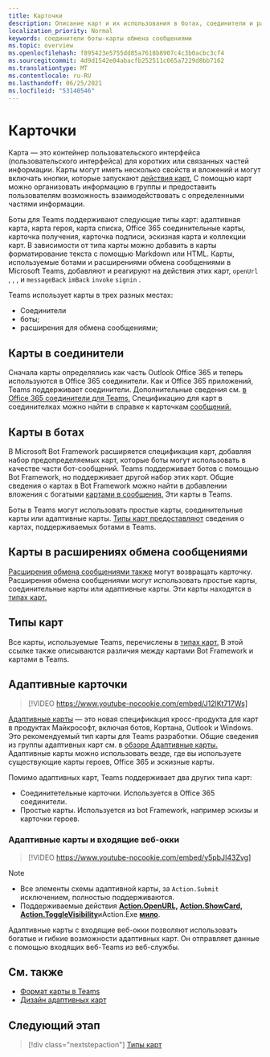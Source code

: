 ```yaml
---
title: Карточки
description: Описание карт и их использования в ботах, соединители и расширениях обмена сообщениями
localization_priority: Normal
keywords: соединители боты-карты обмена сообщениями
ms.topic: overview
ms.openlocfilehash: f895423e5755dd85a7618b8907c4c3b0acbc3cf4
ms.sourcegitcommit: 4d9d1542e04abacfb252511c665a7229d8bb7162
ms.translationtype: MT
ms.contentlocale: ru-RU
ms.lasthandoff: 06/25/2021
ms.locfileid: "53140546"
---
```

# <a name="cards"></a>Карточки

Карта — это контейнер пользовательского интерфейса (пользовательского интерфейса) для коротких или связанных частей информации. Карты могут иметь несколько свойств и вложений и могут включать кнопки, которые запускают [действия карт.](~/task-modules-and-cards/cards/cards-actions.md) С помощью карт можно организовать информацию в группы и предоставить пользователям возможность взаимодействовать с определенными частями информации.

Боты для Teams поддерживают следующие типы карт: адаптивная карта, карта героя, карта списка, Office 365 соединительные карты, карточка получения, карточка подписи, эскизная карта и коллекции карт. В зависимости от типа карты можно добавить в карты форматирование текста с помощью Markdown или HTML. Карты, используемые ботами и расширениями обмена сообщениями в Microsoft Teams, добавляют и реагируют на действия этих карт, `openUrl` , , , и `messageBack` `imBack` `invoke` `signin` .

Teams использует карты в трех разных местах:

* Соединители
* боты;
* расширения для обмена сообщениями;

## <a name="cards-in-connectors"></a>Карты в соединители

Сначала карты определялись как часть Outlook Office 365 и теперь используются в Office 365 соединители. Как и Office 365 приложений, Teams поддерживает соединители. Дополнительные сведения см. [в Office 365 соединители для Teams.](~/webhooks-and-connectors/what-are-webhooks-and-connectors.md) Спецификацию для карт в соединителках можно найти в справке к карточкам [сообщений.](/outlook/actionable-messages/card-reference)

## <a name="cards-in-bots"></a>Карты в ботах

В Microsoft Bot Framework расширяется спецификация карт, добавляя набор предопределяемых карт, которые боты могут использовать в качестве части бот-сообщений. Teams поддерживает ботов с помощью Bot Framework, но поддерживает другой набор этих карт. Общие сведения о картах в Bot Framework можно найти в добавлении вложения с богатыми [картами в сообщения.](/bot-framework/nodejs/bot-builder-nodejs-send-rich-cards) Эти карты в Teams.

Боты в Teams могут использовать простые карты, соединительные карты или адаптивные карты. [Типы карт предоставляют](~/task-modules-and-cards/cards/cards-reference.md) сведения о картах, поддерживаемых ботами в Teams.

## <a name="cards-in-messaging-extensions"></a>Карты в расширениях обмена сообщениями

[Расширения обмена сообщениями также](~/messaging-extensions/what-are-messaging-extensions.md) могут возвращать карточку. Расширения обмена сообщениями могут использовать простые карты, соединительные карты или адаптивные карты. Эти карты находятся в [типах карт.](~/task-modules-and-cards/cards/cards-reference.md)

## <a name="types-of-cards"></a>Типы карт

Все карты, используемые Teams, перечислены в [типах карт.](~/task-modules-and-cards/cards/cards-reference.md) В этой ссылке также описываются различия между картами Bot Framework и картами в Teams.

## <a name="adaptive-cards"></a>Адаптивные карточки

> [!VIDEO https://www.youtube-nocookie.com/embed/J12lKt717Ws]

[Адаптивные карты](~/task-modules-and-cards/cards/cards-reference.md#adaptive-card) — это новая спецификация кросс-продукта для карт в продуктах Майкрософт, включая ботов, Кортана, Outlook и Windows. Это рекомендуемый тип карты для Teams разработки. Общие сведения из группы адаптивных карт см. в [обзоре Адаптивные карты.](/adaptive-cards) Адаптивные карты можно использовать везде, где вы используете существующие карты героев, Office 365 и эскизные карты.

Помимо адаптивных карт, Teams поддерживает два других типа карт:

* Соединитетельные карточки. Используется в Office 365 соединители.
* Простые карты. Используется из bot Framework, например эскизы и карточки героев.

### <a name="adaptive-cards-and-incoming-webhooks"></a>Адаптивные карты и входящие веб-окки

> [!VIDEO https://www.youtube-nocookie.com/embed/y5pbJI43Zvg]

> [!NOTE]
> * Все элементы схемы адаптивной карты, за `Action.Submit` исключением, полностью поддерживаются.
> * Поддерживаемые действия [**Action.OpenURL,**](https://adaptivecards.io/explorer/Action.OpenUrl.html) [**Action.ShowCard,**](https://adaptivecards.io/explorer/Action.ShowCard.html) [**Action.ToggleVisibility**](https://adaptivecards.io/explorer/Action.ToggleVisibility.html)иAction.Exe [**мило**](/adaptive-cards/authoring-cards/universal-action-model#actionexecute).

Адаптивные карты с входящие веб-окки позволяют использовать богатые и гибкие возможности адаптивных карт. Он отправляет данные с помощью входящих веб-Teams из веб-службы.

## <a name="see-also"></a>См. также

* [Формат карты в Teams](~/task-modules-and-cards/cards/cards-format.md)
* [Дизайн адаптивных карт](~/task-modules-and-cards/cards/design-effective-cards.md)

## <a name="next-step"></a>Следующий этап

> [!div class="nextstepaction"]
> [Типы карт](~/task-modules-and-cards/cards/cards-reference.md)